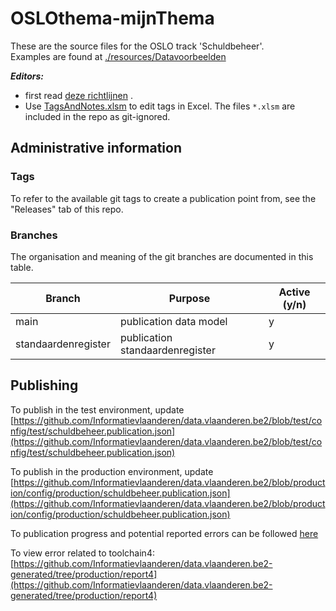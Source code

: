 # OSLOthema-mijnThema

These are the source files for the OSLO track 'Schuldbeheer'.  
Examples are found at [./resources/Datavoorbeelden](./resources/Datavoorbeelden)  

**_Editors:_**
- first read [deze richtlijnen](https://github.com/Informatievlaanderen/OSLO-toolchain/blob/master/doc-user/README.md) .
- Use [TagsAndNotes.xlsm](https://github.com/Informatievlaanderen/OSLO-allerleiTooltjes/tree/master/EA-Excel/TagsAndNotes) 
  to edit tags in Excel. The files `*.xlsm` are included in the repo as git-ignored.


## Administrative information

### Tags
To refer to the available git tags to create a publication point from, see the "Releases" tab of this repo.


### Branches
The organisation and meaning of the git branches are documented in this table.


| Branch | Purpose                | Active (y/n) |
|--------|------------------------|--------------| 
| main   | publication data model | y            |
| standaardenregister | publication standaardenregister | y            |

## Publishing

To publish in the test environment, update [https://github.com/Informatievlaanderen/data.vlaanderen.be2/blob/test/config/test/schuldbeheer.publication.json](https://github.com/Informatievlaanderen/data.vlaanderen.be2/blob/test/config/test/schuldbeheer.publication.json)

To publish in the production environment, update [https://github.com/Informatievlaanderen/data.vlaanderen.be2/blob/production/config/production/schuldbeheer.publication.json](https://github.com/Informatievlaanderen/data.vlaanderen.be2/blob/production/config/production/schuldbeheer.publication.json)

To publication progress and potential reported errors can be followed [here](https://app.circleci.com/pipelines/github/Informatievlaanderen/data.vlaanderen.be2) 

To view error related to toolchain4: [https://github.com/Informatievlaanderen/data.vlaanderen.be2-generated/tree/production/report4](https://github.com/Informatievlaanderen/data.vlaanderen.be2-generated/tree/production/report4)
